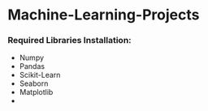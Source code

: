 # Machine-Learning-Projects

### Required Libraries Installation:
- Numpy
- Pandas
- Scikit-Learn
- Seaborn
- Matplotlib
- 
